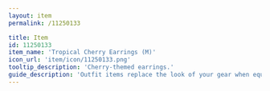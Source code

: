 ```yaml
---
layout: item
permalink: /11250133

title: Item
id: 11250133
item_name: 'Tropical Cherry Earrings (M)'
icon_url: 'item/icon/11250133.png'
tooltip_description: 'Cherry-themed earrings.'
guide_description: 'Outfit items replace the look of your gear when equipped.'
---
```

